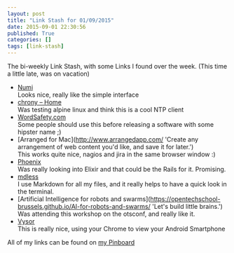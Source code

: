 ```yaml
---
layout: post
title: "Link Stash for 01/09/2015"
date: 2015-09-01 22:30:56
published: True
categories: []
tags: [link-stash]
---
```


The bi-weekly Link Stash, with some Links I found over the week. (This time a little late, was on vacation)

* [Numi](http://numi.io/ 'Beautiful calculator app for Mac')   
Looks nice, really like the simple interface
* [chrony – Home](http://chrony.tuxfamily.org/ 'chrony is a versatile implementation of the Network Time Protocol (NTP). It can synchronize the system clock with NTP servers, reference clocks (e.g. GPS receiver), and manual input using wristwatch and keyboard. It can also operate as an NTPv4 (RFC 5905) server and peer to provide a time service to other computers in the network.')   
Was testing alpine linux and think this is a cool NTP client
* [WordSafety.com](http://wordsafety.com/ 'Check a name for unwanted meanings in foreign languages')   
Some people should use this before releasing a software with some hipster name ;)
* [Arranged for Mac](http://www.arrangedapp.com/ 'Create any arrangement of web content you'd like, and save it for later.')   
This works quite nice, nagios and jira in the same browser window :)
* [Phoenix](http://www.phoenixframework.org/ 'A productive web framework that does not compromise speed and maintainability')   
Was really looking into Elixir and that could be the Rails for it. Promising.
* [mdless](http://brettterpstra.com/projects/mdless/ 'I often use iTerm2 in visor mode, so is annoying. I still wanted a way to view Markdown files quickly and without cruft.')   
I use Markdown for all my files, and it really helps to have a quick look in the terminal.
* [Artificial Intelligence for robots and swarms](https://opentechschool-brussels.github.io/AI-for-robots-and-swarms/ 'Let's build little brains.')   
Was attending this workshop on the otsconf, and really like it.
* [Vysor](http://www.vysor.io/ 'A window to your Android')   
This is really nice, using your Chrome to view your Android Smartphone

All of my links can be found on [my Pinboard](https://pinboard.in/u:sangyye/t:link-stash/ 'Sangyyes Pinboard: Link Stash' )
